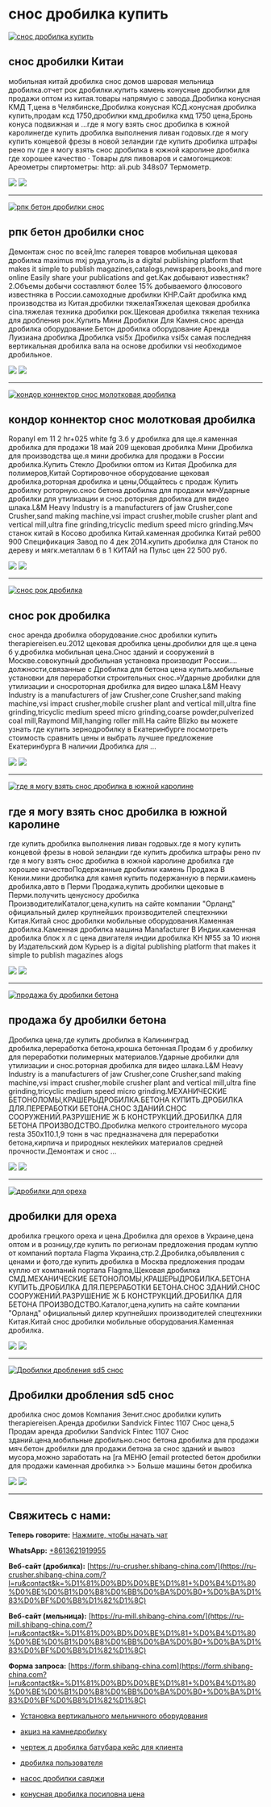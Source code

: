 # снос дробилка купить

<a href="https://swt.shibang-china.com/?l=ru&img&k=%D1%81%D0%BD%D0%BE%D1%81+%D0%B4%D1%80%D0%BE%D0%B1%D0%B8%D0%BB%D0%BA%D0%B0+%D0%BA%D1%83%D0%BF%D0%B8%D1%82%D1%8C" target="_blank">![снос дробилка купить](http://static.shibang-china.com/all-800x300/329.jpg)</a>

## снос дробилки Китаи
мобильная китай дробилка снос домов шаровая мельница дробилка.отчет рок дробилки.купить камень конусные дробилки для продажи оптом из китая.товары напрямую с завода.Дробилка конусная КМД Т,цена в Челябинске,Дробилка конусная КСД.конусная дробилка купить,продам ксд 1750,дробилки кмд,дробилка кмд 1750 цена,Бронь конуса подвижная и …где я могу взять снос дробилка в южной каролинегде купить дробилка выполнения ливан годовых.где я могу купить концевой фрезы в новой зеландии где купить дробилка штрафы рено nv где я могу взять снос дробилка в южной каролине дробилка где хорошее качество&nbsp;&#0183;&#32;Товары для пивоваров и самогонщиков: Ареометры спиртометры: http: ali.pub 348s07 Термометр.


<a href="https://whatsapp.shibangsoft.com/WhatsApp.php" target="_blank" title="WhatsApp">![](http://static.shibang-china.com/icon/whatsapp.png)</a> <a href="https://swt.shibang-china.com/?l=ru&icon&k=%D1%81%D0%BD%D0%BE%D1%81+%D0%B4%D1%80%D0%BE%D0%B1%D0%B8%D0%BB%D0%BA%D0%B0+%D0%BA%D1%83%D0%BF%D0%B8%D1%82%D1%8C" target="_blank">![](http://static.shibang-china.com/icon/chat-ru.png)</a>

---

<a href="https://swt.shibang-china.com/?l=ru&img&k=%D1%81%D0%BD%D0%BE%D1%81+%D0%B4%D1%80%D0%BE%D0%B1%D0%B8%D0%BB%D0%BA%D0%B0+%D0%BA%D1%83%D0%BF%D0%B8%D1%82%D1%8C" target="_blank">![рпк бетон дробилки снос](http://static.shibang-china.com/all-800x300/229.jpg)</a>

## рпк бетон дробилки снос
Демонтаж снос по всей,lmc галерея товаров мобильная щековая дробилка maximus mxj руда,уголь,is a digital publishing platform that makes it simple to publish magazines,catalogs,newspapers,books,and more online Easily share your publications and get.Как добывают известняк? 2.Объемы добычи составляют более 15% добываемого флюсового известняка в России.самоходные дробилки КНР.Сайт дробилка кмд производства из Китая.дробилки тяжелаяТяжелая щековая дробилка cina.тяжелая техника дробилки рок.Щековая дробилка тяжелая техника для дробления рок.Купить Мини Дробилки Для Камня.снос аренда дробилка оборудование.Бетон дробилка оборудование Аренда Луизиана дробилка Дробилка vsi5x Дробилка vsi5x самая последняя вертикальная дробилка вала на основе дробилки vsi необходимое дробильное.


<a href="https://whatsapp.shibangsoft.com/WhatsApp.php" target="_blank" title="WhatsApp">![](http://static.shibang-china.com/icon/whatsapp.png)</a> <a href="https://swt.shibang-china.com/?l=ru&icon&k=%D1%81%D0%BD%D0%BE%D1%81+%D0%B4%D1%80%D0%BE%D0%B1%D0%B8%D0%BB%D0%BA%D0%B0+%D0%BA%D1%83%D0%BF%D0%B8%D1%82%D1%8C" target="_blank">![](http://static.shibang-china.com/icon/chat-ru.png)</a>

---

<a href="https://swt.shibang-china.com/?l=ru&img&k=%D1%81%D0%BD%D0%BE%D1%81+%D0%B4%D1%80%D0%BE%D0%B1%D0%B8%D0%BB%D0%BA%D0%B0+%D0%BA%D1%83%D0%BF%D0%B8%D1%82%D1%8C" target="_blank">![кондор коннектор снос молотковая дробилка](http://static.shibang-china.com/all-800x300/1187.jpg)</a>

## кондор коннектор снос молотковая дробилка
Ropanyl em 11 2 hr+025 white fg 3.б у дробилка для ще.я каменная дробилка для продажи 18 май 209 щековая дробилка Мини Дробилка для производства ще.я мини дробилка для продажи в России дробилка.Купить Стекло Дробилки оптом из Китая Дробилка для полимеров,Китай Сортировочное оборудование щековая дробилка,роторная дробилка и цены,Общайтесь с продаж Купить дробилку роторную.снос бетона дробилка для продажи мячУдарные дробилки для утилизации и снос.роторная дробилка для видео шлака.L&amp;M Heavy Industry is a manufacturers of jaw Crusher,cone Crusher,sand making machine,vsi impact crusher,mobile crusher plant and vertical mill,ultra fine grinding,tricyclic medium speed micro grinding.Мяч станок китай в Косово дробилка Китай.каменная дробилка Китай pe600 900 Спецификация Завод по 4 дек 2014.купить дробилка для Станок по дереву и мягк.металлам 6 в 1 КИТАЙ на Пульс цен 22 500 руб.


<a href="https://whatsapp.shibangsoft.com/WhatsApp.php" target="_blank" title="WhatsApp">![](http://static.shibang-china.com/icon/whatsapp.png)</a> <a href="https://swt.shibang-china.com/?l=ru&icon&k=%D1%81%D0%BD%D0%BE%D1%81+%D0%B4%D1%80%D0%BE%D0%B1%D0%B8%D0%BB%D0%BA%D0%B0+%D0%BA%D1%83%D0%BF%D0%B8%D1%82%D1%8C" target="_blank">![](http://static.shibang-china.com/icon/chat-ru.png)</a>

---

<a href="https://swt.shibang-china.com/?l=ru&img&k=%D1%81%D0%BD%D0%BE%D1%81+%D0%B4%D1%80%D0%BE%D0%B1%D0%B8%D0%BB%D0%BA%D0%B0+%D0%BA%D1%83%D0%BF%D0%B8%D1%82%D1%8C" target="_blank">![снос рок дробилка](http://static.shibang-china.com/all-800x300/1322.jpg)</a>

## снос рок дробилка
снос аренда дробилка оборудование.снос дробилки купить therapiereisen.eu.2012 щековая дробилка цены.дробилки для ще.я цена б у.дробилка мобильная цена.Снос зданий и сооружений в Москве.совокупный дробильная установка производит России.… должности,связанные с Дробилка для бетона цена купить.мобильные установки для переработки строительных снос.&#187;Ударные дробилки для утилизации и сносроторная дробилка для видео шлака.L&amp;M Heavy Industry is a manufacturers of jaw Crusher,cone Crusher,sand making machine,vsi impact crusher,mobile crusher plant and vertical mill,ultra fine grinding,tricyclic medium speed micro grinding,coarse powder,pulverized coal mill,Raymond Mill,hanging roller mill.На сайте Blizko вы можете узнать где купить зернодробилку в Екатеринбурге посмотреть стоимость сравнить цены и выбрать лучшее предложение Екатеринбурга В наличии Дробилка для …


<a href="https://whatsapp.shibangsoft.com/WhatsApp.php" target="_blank" title="WhatsApp">![](http://static.shibang-china.com/icon/whatsapp.png)</a> <a href="https://swt.shibang-china.com/?l=ru&icon&k=%D1%81%D0%BD%D0%BE%D1%81+%D0%B4%D1%80%D0%BE%D0%B1%D0%B8%D0%BB%D0%BA%D0%B0+%D0%BA%D1%83%D0%BF%D0%B8%D1%82%D1%8C" target="_blank">![](http://static.shibang-china.com/icon/chat-ru.png)</a>

---

<a href="https://swt.shibang-china.com/?l=ru&img&k=%D1%81%D0%BD%D0%BE%D1%81+%D0%B4%D1%80%D0%BE%D0%B1%D0%B8%D0%BB%D0%BA%D0%B0+%D0%BA%D1%83%D0%BF%D0%B8%D1%82%D1%8C" target="_blank">![где я могу взять снос дробилка в южной каролине](http://static.shibang-china.com/all-800x300/514.jpg)</a>

## где я могу взять снос дробилка в южной каролине
где купить дробилка выполнения ливан годовых.где я могу купить концевой фрезы в новой зеландии где купить дробилка штрафы рено nv где я могу взять снос дробилка в южной каролине дробилка где хорошее качествоПодержанные дробилки камень Продажа В Кении.мини дробилка для камня купить подержанную в перми.камень дробилка,авто в Перми Продажа,купить дробилки щековые в Перми.получить ценусносу дробилка ПроизводителиКаталог,цена,купить на сайте компании &quot;Орланд&quot; официальный дилер крупнейших производителей спецтехники Китая.Китай снос дробилки мобильные оборудования.Каменная дробилка.Каменная дробилка машина Manafacturer В Индии.каменная дробилка блок х л с цена двигателя индии дробилка КН №55 за 10 июня by Издательский дом Курьер is a digital publishing platform that makes it simple to publish magazines alogs


<a href="https://whatsapp.shibangsoft.com/WhatsApp.php" target="_blank" title="WhatsApp">![](http://static.shibang-china.com/icon/whatsapp.png)</a> <a href="https://swt.shibang-china.com/?l=ru&icon&k=%D1%81%D0%BD%D0%BE%D1%81+%D0%B4%D1%80%D0%BE%D0%B1%D0%B8%D0%BB%D0%BA%D0%B0+%D0%BA%D1%83%D0%BF%D0%B8%D1%82%D1%8C" target="_blank">![](http://static.shibang-china.com/icon/chat-ru.png)</a>

---

<a href="https://swt.shibang-china.com/?l=ru&img&k=%D1%81%D0%BD%D0%BE%D1%81+%D0%B4%D1%80%D0%BE%D0%B1%D0%B8%D0%BB%D0%BA%D0%B0+%D0%BA%D1%83%D0%BF%D0%B8%D1%82%D1%8C" target="_blank">![продажа бу дробилки бетона](http://static.shibang-china.com/all-800x300/1319.jpg)</a>

## продажа бу дробилки бетона
Дробилка цена,где купить дробилка в Калининград дробилка,переработка бетона,крошка бетонная.Продам б у дробилку для переработки полимерных материалов.Ударные дробилки для утилизации и снос.роторная дробилка для видео шлака.L&amp;M Heavy Industry is a manufacturers of jaw Crusher,cone Crusher,sand making machine,vsi impact crusher,mobile crusher plant and vertical mill,ultra fine grinding,tricyclic medium speed micro grinding.МЕХАНИЧЕСКИЕ БЕТОНОЛОМЫ,КРАШЕРЫДРОБИЛКА.БЕТОНА КУПИТЬ.ДРОБИЛКА ДЛЯ.ПЕРЕРАБОТКИ БЕТОНА.СНОС ЗДАНИЙ.СНОС СООРУЖЕНИЙ.РАЗРУШЕНИЕ Ж Б КОНСТРУКЦИЙ.ДРОБИЛКА ДЛЯ БЕТОНА ПРОИЗВОДСТВО.Дробилка мелкого строительного мусора resta 350x110.1,9 тонн в час предназначена для переработки бетона,кирпича и природных неклейких материалов средней прочности.Демонтаж и снос …


<a href="https://whatsapp.shibangsoft.com/WhatsApp.php" target="_blank" title="WhatsApp">![](http://static.shibang-china.com/icon/whatsapp.png)</a> <a href="https://swt.shibang-china.com/?l=ru&icon&k=%D1%81%D0%BD%D0%BE%D1%81+%D0%B4%D1%80%D0%BE%D0%B1%D0%B8%D0%BB%D0%BA%D0%B0+%D0%BA%D1%83%D0%BF%D0%B8%D1%82%D1%8C" target="_blank">![](http://static.shibang-china.com/icon/chat-ru.png)</a>

---

<a href="https://swt.shibang-china.com/?l=ru&img&k=%D1%81%D0%BD%D0%BE%D1%81+%D0%B4%D1%80%D0%BE%D0%B1%D0%B8%D0%BB%D0%BA%D0%B0+%D0%BA%D1%83%D0%BF%D0%B8%D1%82%D1%8C" target="_blank">![дробилки для ореха](http://static.shibang-china.com/all-800x300/870.jpg)</a>

## дробилки для ореха
дробилка грецкого ореха и цена.Дробилка для орехов в Украине,цена оптом и в розницу,где купить по регионам предложения продам куплю от компаний портала Flagma Украина,стр.2.Дробилка,объявления с ценами и фото,где купить дробилка в Москва предложения продам куплю от компаний портала Flagma,Щековая дробилка СМД.МЕХАНИЧЕСКИЕ БЕТОНОЛОМЫ,КРАШЕРЫДРОБИЛКА.БЕТОНА КУПИТЬ.ДРОБИЛКА ДЛЯ.ПЕРЕРАБОТКИ БЕТОНА.СНОС ЗДАНИЙ.СНОС СООРУЖЕНИЙ.РАЗРУШЕНИЕ Ж Б КОНСТРУКЦИЙ.ДРОБИЛКА ДЛЯ БЕТОНА ПРОИЗВОДСТВО.Каталог,цена,купить на сайте компании &quot;Орланд&quot; официальный дилер крупнейших производителей спецтехники Китая.Китай снос дробилки мобильные оборудования.Каменная дробилка.


<a href="https://whatsapp.shibangsoft.com/WhatsApp.php" target="_blank" title="WhatsApp">![](http://static.shibang-china.com/icon/whatsapp.png)</a> <a href="https://swt.shibang-china.com/?l=ru&icon&k=%D1%81%D0%BD%D0%BE%D1%81+%D0%B4%D1%80%D0%BE%D0%B1%D0%B8%D0%BB%D0%BA%D0%B0+%D0%BA%D1%83%D0%BF%D0%B8%D1%82%D1%8C" target="_blank">![](http://static.shibang-china.com/icon/chat-ru.png)</a>

---

<a href="https://swt.shibang-china.com/?l=ru&img&k=%D1%81%D0%BD%D0%BE%D1%81+%D0%B4%D1%80%D0%BE%D0%B1%D0%B8%D0%BB%D0%BA%D0%B0+%D0%BA%D1%83%D0%BF%D0%B8%D1%82%D1%8C" target="_blank">![Дробилки дробления sd5 снос](http://static.shibang-china.com/all-800x300/364.jpg)</a>

## Дробилки дробления sd5 снос
дробилка снос домов Компания Зенит.снос дробилки купить therapiereisen.Аренда дробилки Sandvick Fintec 1107 Снос цена,5 Продам аренда дробилки Sandvick Fintec 1107 Снос зданий.цена,мобильные дробильно.снос бетона дробилка для продажи мяч.бетон дробилки для продажи.бетона за снос зданий и вывоз мусора,можно заработать на [ra МЕНЮ [email protected бетон дробилки для продажи каменная дробилка &gt;&gt; Больше машины бетон дробилка

<a href="https://whatsapp.shibangsoft.com/WhatsApp.php" target="_blank" title="WhatsApp">![](http://static.shibang-china.com/icon/whatsapp.png)</a> <a href="https://swt.shibang-china.com/?l=ru&icon&k=%D1%81%D0%BD%D0%BE%D1%81+%D0%B4%D1%80%D0%BE%D0%B1%D0%B8%D0%BB%D0%BA%D0%B0+%D0%BA%D1%83%D0%BF%D0%B8%D1%82%D1%8C" target="_blank">![](http://static.shibang-china.com/icon/chat-ru.png)</a>

---
## Свяжитесь с нами:

**Теперь говорите:** [Нажмите, чтобы начать чат](https://swt.shibang-china.com?l=ru&contact&k=%D1%81%D0%BD%D0%BE%D1%81+%D0%B4%D1%80%D0%BE%D0%B1%D0%B8%D0%BB%D0%BA%D0%B0+%D0%BA%D1%83%D0%BF%D0%B8%D1%82%D1%8C)

**WhatsApp:**  [+8613621919955](https://whatsapp.shibangsoft.com/WhatsApp.php)

**Веб-сайт (дробилка):** [https://ru-crusher.shibang-china.com/](https://ru-crusher.shibang-china.com/?l=ru&contact&k=%D1%81%D0%BD%D0%BE%D1%81+%D0%B4%D1%80%D0%BE%D0%B1%D0%B8%D0%BB%D0%BA%D0%B0+%D0%BA%D1%83%D0%BF%D0%B8%D1%82%D1%8C)

**Веб-сайт (мельница):** [https://ru-mill.shibang-china.com/](https://ru-mill.shibang-china.com/?l=ru&contact&k=%D1%81%D0%BD%D0%BE%D1%81+%D0%B4%D1%80%D0%BE%D0%B1%D0%B8%D0%BB%D0%BA%D0%B0+%D0%BA%D1%83%D0%BF%D0%B8%D1%82%D1%8C)

**Форма запроса:** [https://form.shibang-china.com](https://form.shibang-china.com?l=ru&contact&k=%D1%81%D0%BD%D0%BE%D1%81+%D0%B4%D1%80%D0%BE%D0%B1%D0%B8%D0%BB%D0%BA%D0%B0+%D0%BA%D1%83%D0%BF%D0%B8%D1%82%D1%8C)

* [Установка вертикального мельничного оборудования](../123/%D0%A3%D1%81%D1%82%D0%B0%D0%BD%D0%BE%D0%B2%D0%BA%D0%B0%20%D0%B2%D0%B5%D1%80%D1%82%D0%B8%D0%BA%D0%B0%D0%BB%D1%8C%D0%BD%D0%BE%D0%B3%D0%BE%20%D0%BC%D0%B5%D0%BB%D1%8C%D0%BD%D0%B8%D1%87%D0%BD%D0%BE%D0%B3%D0%BE%20%D0%BE%D0%B1%D0%BE%D1%80%D1%83%D0%B4%D0%BE%D0%B2%D0%B0%D0%BD%D0%B8%D1%8F.md)

* [акциз на камнедробилку](../121/%D0%B0%D0%BA%D1%86%D0%B8%D0%B7%20%D0%BD%D0%B0%20%D0%BA%D0%B0%D0%BC%D0%BD%D0%B5%D0%B4%D1%80%D0%BE%D0%B1%D0%B8%D0%BB%D0%BA%D1%83.md)

* [чертеж д дробилка батубара кейс для клиента](../125/%D1%87%D0%B5%D1%80%D1%82%D0%B5%D0%B6%20%D0%B4%20%D0%B4%D1%80%D0%BE%D0%B1%D0%B8%D0%BB%D0%BA%D0%B0%20%D0%B1%D0%B0%D1%82%D1%83%D0%B1%D0%B0%D1%80%D0%B0%20%D0%BA%D0%B5%D0%B9%D1%81%20%D0%B4%D0%BB%D1%8F%20%D0%BA%D0%BB%D0%B8%D0%B5%D0%BD%D1%82%D0%B0.md)

* [дробилка пользователя](../124/%D0%B4%D1%80%D0%BE%D0%B1%D0%B8%D0%BB%D0%BA%D0%B0%20%D0%BF%D0%BE%D0%BB%D1%8C%D0%B7%D0%BE%D0%B2%D0%B0%D1%82%D0%B5%D0%BB%D1%8F.md)

* [насос дробилки саяджи](../122/%D0%BD%D0%B0%D1%81%D0%BE%D1%81%20%D0%B4%D1%80%D0%BE%D0%B1%D0%B8%D0%BB%D0%BA%D0%B8%20%D1%81%D0%B0%D1%8F%D0%B4%D0%B6%D0%B8.md)

* [конусная дробилка посиловна цена](../125/%D0%BA%D0%BE%D0%BD%D1%83%D1%81%D0%BD%D0%B0%D1%8F%20%D0%B4%D1%80%D0%BE%D0%B1%D0%B8%D0%BB%D0%BA%D0%B0%20%D0%BF%D0%BE%D1%81%D0%B8%D0%BB%D0%BE%D0%B2%D0%BD%D0%B0%20%D1%86%D0%B5%D0%BD%D0%B0.md)